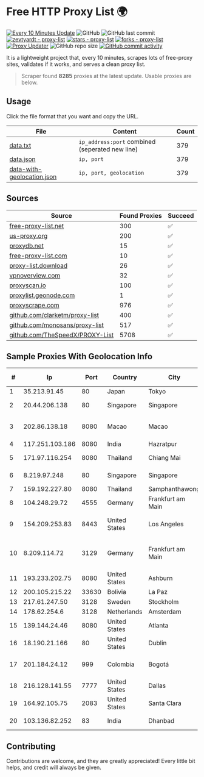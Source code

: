 
# Free HTTP Proxy List 🌍

[![Every 10 Minutes Update](https://github.com/mertguvencli/http-proxy-list/actions/workflows/main.yml/badge.svg?branch=main)](https://github.com/mertguvencli/http-proxy-list/actions/workflows/main.yml)
![GitHub](https://img.shields.io/github/license/mertguvencli/http-proxy-list)
![GitHub last commit](https://img.shields.io/github/last-commit/mertguvencli/http-proxy-list)
[![zevtyardt - proxy-list](https://img.shields.io/static/v1?label=zevtyardt&message=proxy-list&color=blue&logo=github)](https://github.com/zevtyardt/proxy-list "Go to GitHub repo")
[![stars - proxy-list](https://img.shields.io/github/stars/zevtyardt/proxy-list?style=social)](https://github.com/zevtyardt/proxy-list)
[![forks - proxy-list](https://img.shields.io/github/forks/zevtyardt/proxy-list?style=social)](https://github.com/zevtyardt/proxy-list)
[![Proxy Updater](https://github.com/zevtyardt/proxy-list/workflows/Proxy%20Updater/badge.svg)](https://github.com/zevtyardt/proxy-list/actions?query=workflow:"Proxy+Updater")
![GitHub repo size](https://img.shields.io/github/repo-size/zevtyardt/proxy-list)
[![GitHub commit activity](https://img.shields.io/github/commit-activity/m/zevtyardt/proxy-list?logo=commits)](https://github.com/zevtyardt/proxy-list/commits/main)

It is a lightweight project that, every 10 minutes, scrapes lots of free-proxy sites, validates if it works, and serves a clean proxy list.

> Scraper found **8285** proxies at the latest update. Usable proxies are below.

## Usage

Click the file format that you want and copy the URL.

|File|Content|Count|
|----|-------|-----|
|[data.txt](https://raw.githubusercontent.com/mertguvencli/http-proxy-list/main/proxy-list/data.txt)|`ip_address:port` combined (seperated new line)|379|
|[data.json](https://raw.githubusercontent.com/mertguvencli/http-proxy-list/main/proxy-list/data.json)|`ip, port`|379|
|[data-with-geolocation.json](https://raw.githubusercontent.com/mertguvencli/http-proxy-list/main/proxy-list/data-with-geolocation.json)|`ip, port, geolocation`|379|

## Sources

|Source|Found Proxies|Succeed|
|------|-------------|-------|
|[free-proxy-list.net](https://free-proxy-list.net)|300|✅|
|[us-proxy.org](https://www.us-proxy.org)|200|✅|
|[proxydb.net](http://proxydb.net)|15|✅|
|[free-proxy-list.com](https://free-proxy-list.com/?page=&port=&type%5B%5D=http&type%5B%5D=https&up_time=0&search=Search)|10|✅|
|[proxy-list.download](https://www.proxy-list.download/HTTP)|26|✅|
|[vpnoverview.com](https://vpnoverview.com/privacy/anonymous-browsing/free-proxy-servers)|32|✅|
|[proxyscan.io](https://www.proxyscan.io)|100|✅|
|[proxylist.geonode.com](https://proxylist.geonode.com/api/proxy-list?limit=300&page=1&sort_by=lastChecked&sort_type=desc&protocols=http,https)|1|✅|
|[proxyscrape.com](https://api.proxyscrape.com/v2/?request=displayproxies&protocol=http&timeout=10000&country=all&ssl=all&anonymity=all)|976|✅|
|[github.com/clarketm/proxy-list](https://raw.githubusercontent.com/clarketm/proxy-list/master/proxy-list-raw.txt)|400|✅|
|[github.com/monosans/proxy-list](https://raw.githubusercontent.com/monosans/proxy-list/main/proxies/http.txt)|517|✅|
|[github.com/TheSpeedX/PROXY-List](https://raw.githubusercontent.com/TheSpeedX/PROXY-List/master/http.txt)|5708|✅|


## Sample Proxies With Geolocation Info

|#|Ip|Port|Country|City|Internet Service Provider|
|-|--|----|-------|----|-------------------------|
|1|35.213.91.45|80|Japan|Tokyo|Google LLC|
|2|20.44.206.138|80|Singapore|Singapore|Microsoft Corporation|
|3|202.86.138.18|8080|Macao|Macao|Companhia de Telecomunicacoes de Macau|
|4|117.251.103.186|8080|India|Hazratpur|BSNL Internet|
|5|171.97.116.254|8080|Thailand|Chiang Mai|True Internet Corporation CO. Ltd.|
|6|8.219.97.248|80|Singapore|Singapore|Alibaba (US) Technology Co., Ltd.|
|7|159.192.227.80|8080|Thailand|Samphanthawong|CAT-BB|
|8|104.248.29.72|4555|Germany|Frankfurt am Main|DigitalOcean, LLC|
|9|154.209.253.83|8443|United States|Los Angeles|Shanghai Ruisu Network Technology|
|10|8.209.114.72|3129|Germany|Frankfurt am Main|Alibaba.com Singapore E-Commerce Private Limited|
|11|193.233.202.75|8080|United States|Ashburn|Alexhost SRL|
|12|200.105.215.22|33630|Bolivia|La Paz|AXS Bolivia S. A.|
|13|217.61.247.50|3128|Sweden|Stockholm|Elastx AB|
|14|178.62.254.6|3128|Netherlands|Amsterdam|DigitalOcean, LLC|
|15|139.144.24.46|8080|United States|Atlanta|Akamai Technologies, Inc.|
|16|18.190.21.166|80|United States|Dublin|Amazon.com, Inc.|
|17|201.184.24.12|999|Colombia|Bogotá|EPM Telecomunicaciones S.A. E.S.P.|
|18|216.128.141.55|7777|United States|Dallas|The Constant Company|
|19|164.92.105.75|2083|United States|Santa Clara|DigitalOcean, LLC|
|20|103.136.82.252|83|India|Dhanbad|Protoact Digital Network Pvt. Ltd|



## Contributing

Contributions are welcome, and they are greatly appreciated! Every
little bit helps, and credit will always be given.

